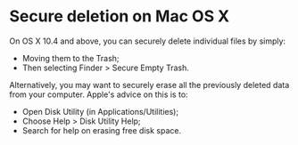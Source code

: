[Title]: # (Borrado seguro en Mac OS X)
[Difficulty]: # (Principiante)
[Order]: # (2)

# Secure deletion on Mac OS X

On OS X 10.4 and above, you can securely delete individual files by simply:

*   Moving them to the Trash;
*   Then selecting Finder > Secure Empty Trash.

Alternatively, you may want to securely erase all the previously deleted data from your computer. Apple's advice on this is to:

*   Open Disk Utility (in Applications/Utilities);
*   Choose Help > Disk Utility Help;
*   Search for help on erasing free disk space.